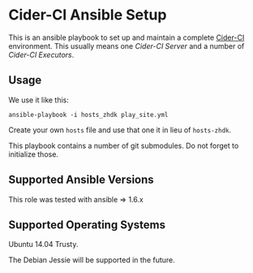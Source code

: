 Cider-CI Ansible Setup
======================

This is an ansible playbook to set up and maintain a complete
[Cider-CI](https://github.com/cider-ci/cider-ci) environment. This usually
means one _Cider-CI Server_ and a number of _Cider-CI Executors_.



Usage
-----

We use it like this: 

    ansible-playbook -i hosts_zhdk play_site.yml

Create your own `hosts` file and use that one it in lieu of
`hosts-zhdk`.

This playbook contains a number of git submodules. Do not forget to initialize
those. 


Supported Ansible Versions
--------------------------

This role was tested with ansible => 1.6.x

Supported Operating Systems
---------------------------

Ubuntu 14.04 Trusty. 

The Debian Jessie will be supported in the future. 


